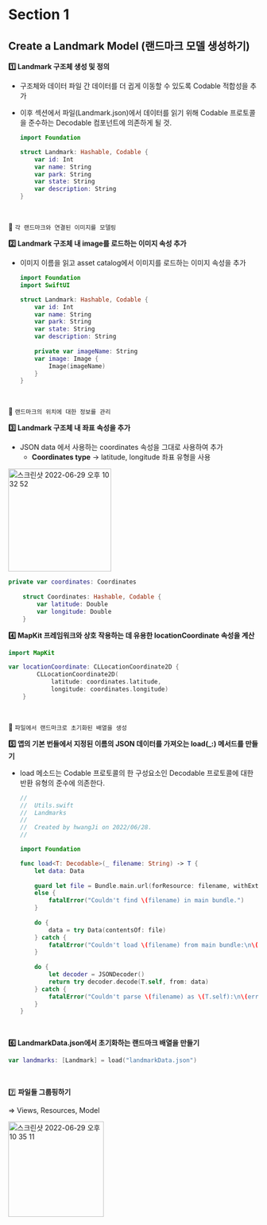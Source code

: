 # Section 1

## Create a Landmark Model (랜드마크 모델 생성하기)

**1️⃣ Landmark 구조체 생성 및 정의**

- 구조체와 데이터 파일 간 데이터를 더 귑게 이동할 수 있도록 Codable 적합성을 추가
- 이후 섹션에서 파일(Landmark.json)에서 데이터를 읽기 위해 Codable 프로토콜을 준수하는 Decodable 컴포넌트에 의존하게 될 것.
    
    ```swift
    import Foundation
    
    struct Landmark: Hashable, Codable {
        var id: Int
        var name: String
        var park: String
        var state: String
        var description: String
    }
    ```
    </br>

📌 `각 랜드마크와 연결된 이미지를 모델링`

**2️⃣ Landmark 구조체 내 image를 로드하는 이미지 속성 추가**

- 이미지 이름을 읽고 asset catalog에서 이미지를 로드하는 이미지 속성을 추가
    
    ```swift
    import Foundation
    import SwiftUI
    
    struct Landmark: Hashable, Codable {
        var id: Int
        var name: String
        var park: String
        var state: String
        var description: String
        
        private var imageName: String
        var image: Image {
            Image(imageName)
        }
    }
    ```
    

  </br>

📌 `랜드마크의 위치에 대한 정보를 관리`

**3️⃣ Landmark 구조체 내 좌표 속성을 추가**

- JSON data 에서 사용하는 coordinates 속성을 그대로 사용하여 추가
    - **Coordinates type** → latitude, longitude 좌표 유형을 사용

<img width="207" alt="스크린샷 2022-06-29 오후 10 32 52" src="https://user-images.githubusercontent.com/63224278/176449159-adcb2667-2ff9-412e-9ee3-2d5d4d6d673a.png">


```swift
private var coordinates: Coordinates
    
    struct Coordinates: Hashable, Codable {
        var latitude: Double
        var longitude: Double
    }
```

**4️⃣ MapKit 프레임워크와 상호 작용하는 데 유용한 locationCoordinate 속성을 계산**

```swift
import MapKit

var locationCoordinate: CLLocationCoordinate2D {
        CLLocationCoordinate2D(
            latitude: coordinates.latitude,
            longitude: coordinates.longitude)
    }
```

 </br>

📌 `파일에서 랜드마크로 초기화된 배열을 생성`

**5️⃣ 앱의 기본 번들에서 지정된 이름의 JSON 데이터를 가져오는 load(_:) 메서드를 만들기**

- load 메소드는 Codable 프로토콜의 한 구성요소인 Decodable 프로토콜에 대한 반환 유형의 준수에 의존한다.
    
    ```swift
    //
    //  Utils.swift
    //  Landmarks
    //
    //  Created by hwangJi on 2022/06/28.
    //
    
    import Foundation
    
    func load<T: Decodable>(_ filename: String) -> T {
        let data: Data
        
        guard let file = Bundle.main.url(forResource: filename, withExtension: nil)
        else {
            fatalError("Couldn't find \(filename) in main bundle.")
        }
        
        do {
            data = try Data(contentsOf: file)
        } catch {
            fatalError("Couldn't load \(filename) from main bundle:\n\(error)")
        }
        
        do {
            let decoder = JSONDecoder()
            return try decoder.decode(T.self, from: data)
        } catch {
            fatalError("Couldn't parse \(filename) as \(T.self):\n\(error)")
        }
    }
    ```
     </br>

**6️⃣ LandmarkData.json에서 초기화하는 랜드마크 배열을 만들기**

```swift
var landmarks: [Landmark] = load("landmarkData.json")
```
 </br>

7️⃣ **파일들 그룹핑하기**

⇒ Views, Resources, Model

<img width="192" alt="스크린샷 2022-06-29 오후 10 35 11" src="https://user-images.githubusercontent.com/63224278/176449652-ed3a10b0-f596-408a-ba38-2a3d9aebbbc6.png">

